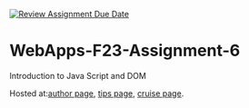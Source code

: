 [![Review Assignment Due Date](https://classroom.github.com/assets/deadline-readme-button-24ddc0f5d75046c5622901739e7c5dd533143b0c8e959d652212380cedb1ea36.svg)](https://classroom.github.com/a/b9NC0g7h)
# WebApps-F23-Assignment-6
Introduction to Java Script and DOM

Hosted at:[author page](https://44-563-webapps-f23.github.io/44563-webapps-f23-assignment6-Jahnavichava30/author.html),
[tips page](https://44-563-webapps-f23.github.io/44563-webapps-f23-assignment6-Jahnavichava30/tips.html),
[cruise page]( https://44-563-webapps-f23.github.io/44563-webapps-f23-assignment6-Jahnavichava30/cruise.html).
